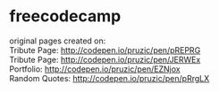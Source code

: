 # freecodecamp
original pages created on: </br>
Tribute Page: http://codepen.io/pruzic/pen/pREPRG </br>
Tribute Page: http://codepen.io/pruzic/pen/JERWEx </br>
Portfolio: http://codepen.io/pruzic/pen/EZNjox </br>
Random Quotes: http://codepen.io/pruzic/pen/pRrgLX 